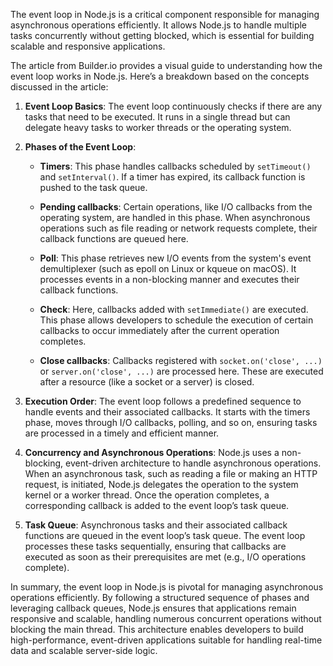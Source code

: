 The event loop in Node.js is a critical component responsible for managing asynchronous operations efficiently. It allows Node.js to handle multiple tasks concurrently without getting blocked, which is essential for building scalable and responsive applications.

The article from Builder.io provides a visual guide to understanding how the event loop works in Node.js. Here’s a breakdown based on the concepts discussed in the article:

1. **Event Loop Basics**: The event loop continuously checks if there are any tasks that need to be executed. It runs in a single thread but can delegate heavy tasks to worker threads or the operating system.

2. **Phases of the Event Loop**:
   - **Timers**: This phase handles callbacks scheduled by `setTimeout()` and `setInterval()`. If a timer has expired, its callback function is pushed to the task queue.
   
   - **Pending callbacks**: Certain operations, like I/O callbacks from the operating system, are handled in this phase. When asynchronous operations such as file reading or network requests complete, their callback functions are queued here.

   - **Poll**: This phase retrieves new I/O events from the system's event demultiplexer (such as epoll on Linux or kqueue on macOS). It processes events in a non-blocking manner and executes their callback functions.

   - **Check**: Here, callbacks added with `setImmediate()` are executed. This phase allows developers to schedule the execution of certain callbacks to occur immediately after the current operation completes.

   - **Close callbacks**: Callbacks registered with `socket.on('close', ...)` or `server.on('close', ...)` are processed here. These are executed after a resource (like a socket or a server) is closed.

3. **Execution Order**: The event loop follows a predefined sequence to handle events and their associated callbacks. It starts with the timers phase, moves through I/O callbacks, polling, and so on, ensuring tasks are processed in a timely and efficient manner.

4. **Concurrency and Asynchronous Operations**: Node.js uses a non-blocking, event-driven architecture to handle asynchronous operations. When an asynchronous task, such as reading a file or making an HTTP request, is initiated, Node.js delegates the operation to the system kernel or a worker thread. Once the operation completes, a corresponding callback is added to the event loop’s task queue.

5. **Task Queue**: Asynchronous tasks and their associated callback functions are queued in the event loop’s task queue. The event loop processes these tasks sequentially, ensuring that callbacks are executed as soon as their prerequisites are met (e.g., I/O operations complete).

In summary, the event loop in Node.js is pivotal for managing asynchronous operations efficiently. By following a structured sequence of phases and leveraging callback queues, Node.js ensures that applications remain responsive and scalable, handling numerous concurrent operations without blocking the main thread. This architecture enables developers to build high-performance, event-driven applications suitable for handling real-time data and scalable server-side logic.